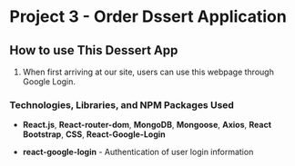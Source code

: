 # Project 3 - Order Dssert Application

## How to use This Dessert App

1. When first arriving at our site, users can use this webpage through Google Login.

### Technologies, Libraries, and NPM Packages Used

* **React.js**, **React-router-dom**, **MongoDB**, **Mongoose**, **Axios**, **React Bootstrap**, **CSS**, **React-Google-Login**

* **react-google-login** - Authentication of user login information